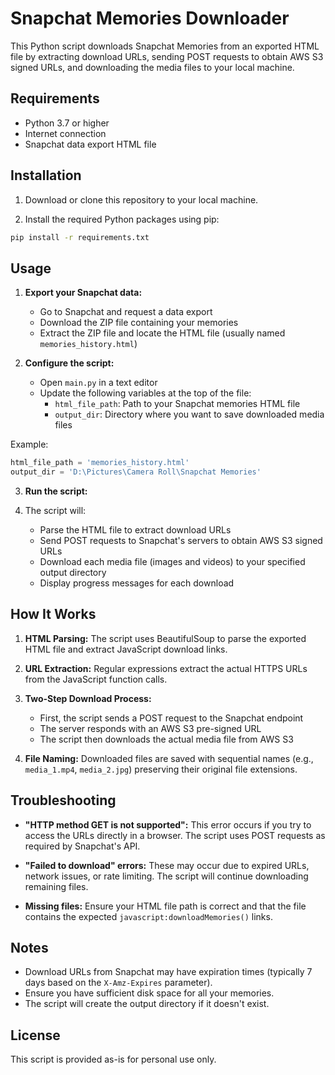 # Snapchat Memories Downloader

This Python script downloads Snapchat Memories from an exported HTML file by extracting download URLs, sending POST requests to obtain AWS S3 signed URLs, and downloading the media files to your local machine.

## Requirements

- Python 3.7 or higher
- Internet connection
- Snapchat data export HTML file

## Installation

1. Download or clone this repository to your local machine.

2. Install the required Python packages using pip:
```bash
pip install -r requirements.txt
```


## Usage

1. **Export your Snapchat data:**
   - Go to Snapchat and request a data export
   - Download the ZIP file containing your memories
   - Extract the ZIP file and locate the HTML file (usually named `memories_history.html`)

2. **Configure the script:**
   - Open `main.py` in a text editor
   - Update the following variables at the top of the file:
     - `html_file_path`: Path to your Snapchat memories HTML file
     - `output_dir`: Directory where you want to save downloaded media files

Example:
```python
html_file_path = 'memories_history.html'
output_dir = 'D:\Pictures\Camera Roll\Snapchat Memories'
```

3. **Run the script:**

4. The script will:
   - Parse the HTML file to extract download URLs
   - Send POST requests to Snapchat's servers to obtain AWS S3 signed URLs
   - Download each media file (images and videos) to your specified output directory
   - Display progress messages for each download

## How It Works

1. **HTML Parsing:** The script uses BeautifulSoup to parse the exported HTML file and extract JavaScript download links.

2. **URL Extraction:** Regular expressions extract the actual HTTPS URLs from the JavaScript function calls.

3. **Two-Step Download Process:**
   - First, the script sends a POST request to the Snapchat endpoint
   - The server responds with an AWS S3 pre-signed URL
   - The script then downloads the actual media file from AWS S3

4. **File Naming:** Downloaded files are saved with sequential names (e.g., `media_1.mp4`, `media_2.jpg`) preserving their original file extensions.

## Troubleshooting

- **"HTTP method GET is not supported":** This error occurs if you try to access the URLs directly in a browser. The script uses POST requests as required by Snapchat's API.

- **"Failed to download" errors:** These may occur due to expired URLs, network issues, or rate limiting. The script will continue downloading remaining files.

- **Missing files:** Ensure your HTML file path is correct and that the file contains the expected `javascript:downloadMemories()` links.

## Notes

- Download URLs from Snapchat may have expiration times (typically 7 days based on the `X-Amz-Expires` parameter).
- Ensure you have sufficient disk space for all your memories.
- The script will create the output directory if it doesn't exist.

## License

This script is provided as-is for personal use only.
